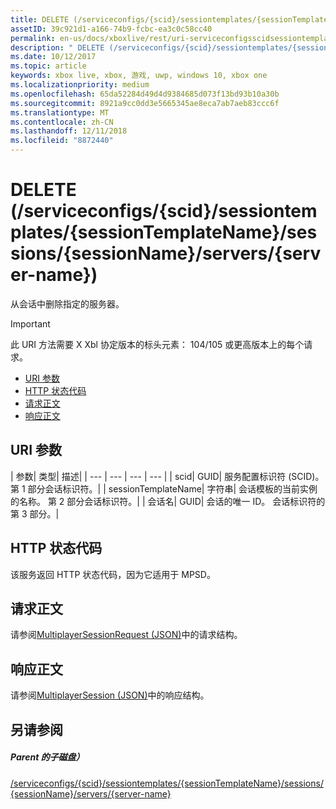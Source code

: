 ```yaml
---
title: DELETE (/serviceconfigs/{scid}/sessiontemplates/{sessionTemplateName}/sessions/{sessionName}/servers/{server-name})
assetID: 39c921d1-a166-74b9-fcbc-ea3c0c58cc40
permalink: en-us/docs/xboxlive/rest/uri-serviceconfigsscidsessiontemplatessessiontemplatenamesessionnamemembersservernamedelete.html
description: " DELETE (/serviceconfigs/{scid}/sessiontemplates/{sessionTemplateName}/sessions/{sessionName}/servers/{server-name})"
ms.date: 10/12/2017
ms.topic: article
keywords: xbox live, xbox, 游戏, uwp, windows 10, xbox one
ms.localizationpriority: medium
ms.openlocfilehash: 65da52284d49d4d9384685d073f13bd93b10a30b
ms.sourcegitcommit: 8921a9cc0dd3e5665345ae8eca7ab7aeb83ccc6f
ms.translationtype: MT
ms.contentlocale: zh-CN
ms.lasthandoff: 12/11/2018
ms.locfileid: "8872440"
---
```

# <a name="delete-serviceconfigsscidsessiontemplatessessiontemplatenamesessionssessionnameserversserver-name"></a>DELETE (/serviceconfigs/{scid}/sessiontemplates/{sessionTemplateName}/sessions/{sessionName}/servers/{server-name})
从会话中删除指定的服务器。

> [!IMPORTANT]
> 此 URI 方法需要 X Xbl 协定版本的标头元素： 104/105 或更高版本上的每个请求。

  * [URI 参数](#ID4ET)
  * [HTTP 状态代码](#ID4E5)
  * [请求正文](#ID4EFB)
  * [响应正文](#ID4EOB)

<a id="ID4ET"></a>


## <a name="uri-parameters"></a>URI 参数

| 参数| 类型| 描述|
| --- | --- | --- | --- |
| scid| GUID| 服务配置标识符 (SCID)。 第 1 部分会话标识符。|
| sessionTemplateName| 字符串| 会话模板的当前实例的名称。 第 2 部分会话标识符。|
| 会话名| GUID| 会话的唯一 ID。 会话标识符的第 3 部分。|

<a id="ID4E5"></a>


## <a name="http-status-codes"></a>HTTP 状态代码
该服务返回 HTTP 状态代码，因为它适用于 MPSD。  
<a id="ID4EFB"></a>


## <a name="request-body"></a>请求正文
请参阅[MultiplayerSessionRequest (JSON)](../../json/json-multiplayersessionrequest.md)中的请求结构。  
<a id="ID4EOB"></a>


## <a name="response-body"></a>响应正文
请参阅[MultiplayerSession (JSON)](../../json/json-multiplayersession.md)中的响应结构。  
<a id="ID4E1B"></a>


## <a name="see-also"></a>另请参阅

<a id="ID4E3B"></a>


##### <a name="parent"></a>Parent 的子磁盘）

[/serviceconfigs/{scid}/sessiontemplates/{sessionTemplateName}/sessions/{sessionName}/servers/{server-name}](uri-serviceconfigsscidsessiontemplatessessiontemplatenamesessionnamemembersservername.md)
